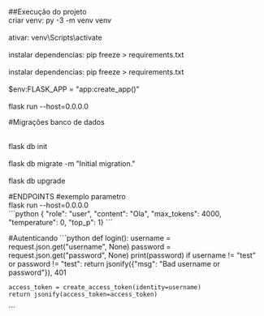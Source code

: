 ##Execução do projeto
<br>criar venv: py -3 -m venv venv<br/>
<br>ativar: venv\Scripts\activate<br/>
<br>instalar dependencias: pip freeze > requirements.txt<br/>
<br>instalar dependencias: pip freeze > requirements.txt<br/>
<br>$env:FLASK_APP = "app:create_app()"<br/>
<br>flask run --host=0.0.0.0<br/>

#Migrações banco de dados

<br>flask db init<br/>
<br>flask db migrate -m "Initial migration."<br/>
<br>flask db upgrade<br/>



#ENDPOINTS
#exemplo parametro
<br>flask run --host=0.0.0.0<br/>
´´´python
{
 "role": "user", "content": "Ola",
  "max_tokens": 4000,
  "temperature": 0,
  "top_p": 1}
´´´

#Autenticando
´´´python
def login():
    username = request.json.get("username", None)
    password = request.json.get("password", None)
    print(password)
    if username != "test" or password != "test":
        return jsonify({"msg": "Bad username or password"}), 401

    access_token = create_access_token(identity=username)
    return jsonify(access_token=access_token)
´´´


